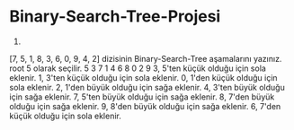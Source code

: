 # Binary-Search-Tree-Projesi
1. 
[7, 5, 1, 8, 3, 6, 0, 9, 4, 2] dizisinin Binary-Search-Tree aşamalarını yazınız.
root 5 olarak seçilir.
                                         5
                                 3               7
                            1        4        6     8
                        0      2                      9
3, 5'ten küçük olduğu için sola eklenir.
1, 3'ten küçük olduğu için sola eklenir.
0, 1'den küçük olduğu için sola eklenir.
2, 1'den büyük olduğu için sağa eklenir.
4, 3'ten büyük olduğu için sağa eklenir.
7, 5'ten büyük olduğu için sağa eklenir.
8, 7'den büyük olduğu için sağa eklenir.
9, 8'den büyük olduğu için sağa eklenir.
6, 7'den küçük olduğu için sola eklenir.
